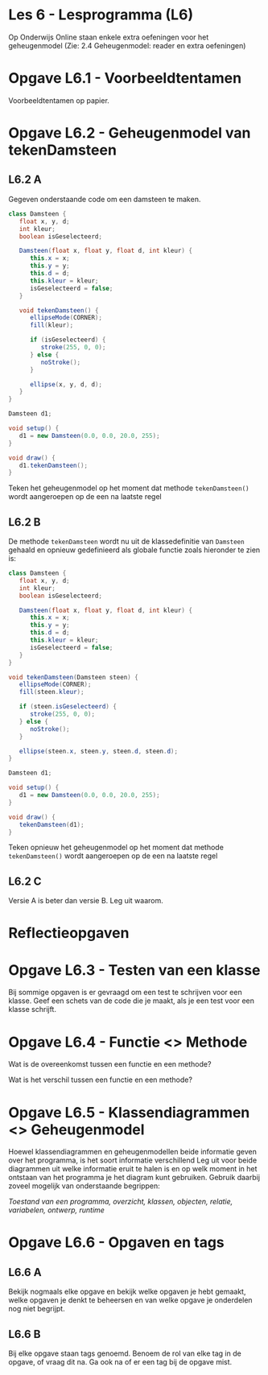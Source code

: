 Les 6 - Lesprogramma (L6)
===


Op Onderwijs Online staan enkele extra oefeningen voor het geheugenmodel (Zie: 2.4 Geheugenmodel: reader en extra oefeningen)

# Opgave L6.1 - Voorbeeldtentamen

Voorbeeldtentamen op papier.


# Opgave L6.2 - Geheugenmodel van tekenDamsteen

## L6.2 A

Gegeven onderstaande code om een damsteen te maken.

```java 
class Damsteen {
   float x, y, d;
   int kleur;
   boolean isGeselecteerd;

   Damsteen(float x, float y, float d, int kleur) {
      this.x = x;
      this.y = y;
      this.d = d;
      this.kleur = kleur;
      isGeselecteerd = false;
   }

   void tekenDamsteen() {
      ellipseMode(CORNER);
      fill(kleur);

      if (isGeselecteerd) {
         stroke(255, 0, 0);
      } else {
         noStroke();
      }

      ellipse(x, y, d, d);
   }
}

Damsteen d1;

void setup() {
   d1 = new Damsteen(0.0, 0.0, 20.0, 255);
}

void draw() {
   d1.tekenDamsteen();
}
```

Teken het geheugenmodel op het moment dat methode `tekenDamsteen()` wordt aangeroepen op de een na laatste regel

## L6.2 B

De methode `tekenDamsteen` wordt nu uit de klassedefinitie van `Damsteen` gehaald en opnieuw gedefinieerd als globale functie zoals hieronder te zien is:

```java
class Damsteen {
   float x, y, d;
   int kleur;
   boolean isGeselecteerd;

   Damsteen(float x, float y, float d, int kleur) {
      this.x = x;
      this.y = y;
      this.d = d;
      this.kleur = kleur;
      isGeselecteerd = false;
   }
}

void tekenDamsteen(Damsteen steen) {
   ellipseMode(CORNER);
   fill(steen.kleur);

   if (steen.isGeselecteerd) {
      stroke(255, 0, 0);
   } else {
      noStroke();
   }

   ellipse(steen.x, steen.y, steen.d, steen.d);
}

Damsteen d1;

void setup() {
   d1 = new Damsteen(0.0, 0.0, 20.0, 255);
}

void draw() {
   tekenDamsteen(d1);
}
``` 

Teken opnieuw het geheugenmodel op het moment dat methode `tekenDamsteen()` wordt aangeroepen op de een na laatste regel

## L6.2 C

Versie A is beter dan versie B. Leg uit waarom.


# Reflectieopgaven

# Opgave L6.3 - Testen van een klasse

Bij sommige opgaven is er gevraagd om een test te schrijven voor een klasse. Geef een schets van de code die je maakt, als je een test voor een klasse schrijft.


# Opgave L6.4 - Functie \<\> Methode

Wat is de overeenkomst tussen een functie en een methode?

Wat is het verschil tussen een functie en een methode?


# Opgave L6.5 - Klassendiagrammen \<\> Geheugenmodel

Hoewel klassendiagrammen en geheugenmodellen beide informatie geven over het programma, is het soort informatie verschillend
Leg uit voor beide diagrammen uit welke informatie eruit te halen is en op welk moment in het ontstaan van het programma je het diagram kunt gebruiken. Gebruik daarbij zoveel mogelijk van onderstaande begrippen:

*Toestand van een programma, overzicht, klassen, objecten, relatie, variabelen, ontwerp, runtime*


# Opgave L6.6 - Opgaven en tags

## L6.6 A

Bekijk nogmaals elke opgave en bekijk welke opgaven je hebt gemaakt, welke opgaven je denkt te beheersen en van welke opgave je onderdelen nog niet begrijpt.

## L6.6 B

Bij elke opgave staan tags genoemd. Benoem de rol van elke tag in de opgave, of vraag dit na. Ga ook na of er een tag bij de opgave mist.
